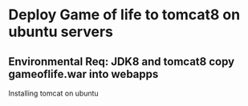 # Deploy Game of life to tomcat8 on ubuntu servers
Environmental Req: JDK8 and tomcat8
copy gameoflife.war into webapps
------------------------------------------------------------------------------
Installing tomcat on ubuntu

